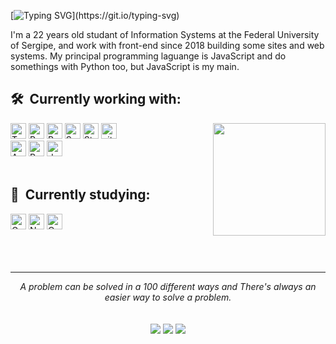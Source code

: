 [![Typing SVG](https://readme-typing-svg.herokuapp.com?font=roboto&color=8904F7&size=24&multiline=true&width=700&height=75&lines=Hi++there%F0%9F%91%8B%2C+I'm+Davi+Freire+front-end+developer+;And+this+is+my+github.)](https://git.io/typing-svg)

I'm a 22 years old studant of Information Systems at the Federal University of Sergipe, and work with front-end since 2018 building some sites and web systems. My principal programming laguange is JavaScript and do somethings with Python too, but JavaScript is my main. 

## 🛠  Currently working with:

<img src="https://media.tenor.com/images/703bc04d715570ad5c68723ba6a58664/tenor.gif" height="180" align="right"/>   
<div>
<img src="https://img.shields.io/badge/Typescript-282C34?logo=typescript&logoColor=007ACC" alt="Typescript logo" title="typescript" height="25" />
<img src="https://img.shields.io/badge/React-282C34?logo=react&logoColor=61DAFB" alt="React logo" title="React.js / React Native" height="25" />
<img src="https://img.shields.io/badge/Redux-282C34?logo=redux&logoColor=764ABC" alt="Redux logo" title="Redux" height="25" />
<img src="https://img.shields.io/badge/Sass-282C34?logo=sass&logoColor=CC6699" alt="Sass logo" title="Sass" height="25" />
<img src="https://img.shields.io/badge/styled%20components-282C34?logo=styled-components&logoColor=CC6699" alt="Styled Components" title="Styled Components" height="25" />
<img src="https://img.shields.io/badge/git-282C34?logo=git&logoColor=F05032" alt="git logo" title="git" height="25" />
</div>
<div>
<img src="https://img.shields.io/badge/AzureDevops-282C34?logo=azuredevops&logoColor=007ACC" alt="Azure logo" title="Azure" height="25" />
<img src="https://img.shields.io/badge/Python-282C34?logo=python&logoColor" alt="Python logo" title="Python" height="25" />
<img src="https://img.shields.io/badge/docker-282C34?logo=docker&logoColor=61DAFB" alt="docker logo" title="git" height="25" />
</div>
</div>
<br>

## 🧠  Currently studying:
<div>
<img src="https://img.shields.io/badge/GraphQL-282C34?logo=graphql&logoColor=E10098" alt="GraphQL logo" title="GraphQL" height="25" />
<img src="https://img.shields.io/badge/Next.js-282C34?logo=next.js&logoColor=FFFFFF" alt="Next.js logo" title="Next.js" height="25" />
<img src="https://img.shields.io/badge/Cypress-282C34?logo=cypress&logoColor=FFFFFF" alt="Cypress logo" title="Cypress" height="25" />
</div>
<br>
<br>
<br>

<hr>
<p align="center">
   <i>A problem can be solved in a 100 different ways and There's always an easier way to solve a problem.</i>
   <br>
   <br>
<br>	
<a target="_blank" href="https://www.linkedin.com/in/davisfreire"><img src="https://img.shields.io/badge/-LinkedIn-0077B5?style=for-the-badge&logo=Linkedin&logoColor=white"></img></a>
<a target="_blank" href="mailto:fsdavi.dev@gmail.com"><img src="https://img.shields.io/badge/-Gmail-D14836?style=for-the-badge&logo=Gmail&logoColor=white"></img></a>
<a target="_blank" href="https://medium.com/@fsdavi.dev"><img src="https://img.shields.io/badge/-Medium-12100E?style=for-the-badge&logo=Medium&logoColor=white"></img></a>
<br>
</p>     
